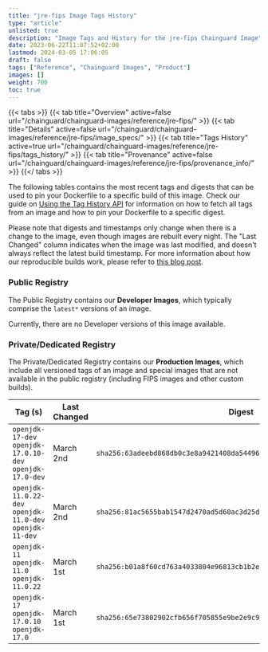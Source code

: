 ```yaml
---
title: "jre-fips Image Tags History"
type: "article"
unlisted: true
description: "Image Tags and History for the jre-fips Chainguard Image"
date: 2023-06-22T11:07:52+02:00
lastmod: 2024-03-05 17:06:05
draft: false
tags: ["Reference", "Chainguard Images", "Product"]
images: []
weight: 700
toc: true
---
```


{{< tabs >}}
{{< tab title="Overview" active=false url="/chainguard/chainguard-images/reference/jre-fips/" >}}
{{< tab title="Details" active=false url="/chainguard/chainguard-images/reference/jre-fips/image_specs/" >}}
{{< tab title="Tags History" active=true url="/chainguard/chainguard-images/reference/jre-fips/tags_history/" >}}
{{< tab title="Provenance" active=false url="/chainguard/chainguard-images/reference/jre-fips/provenance_info/" >}}
{{</ tabs >}}

The following tables contains the most recent tags and digests that can be used to pin your Dockerfile to a specific build of this image. Check our guide on [Using the Tag History API](/chainguard/chainguard-images/using-the-tag-history-api/) for information on how to fetch all tags from an image and how to pin your Dockerfile to a specific digest.

Please note that digests and timestamps only change when there is a change to the image, even though images are rebuilt every night. The "Last Changed" column indicates when the image was last modified, and doesn't always reflect the latest build timestamp. For more information about how our reproducible builds work, please refer to [this blog post](https://www.chainguard.dev/unchained/reproducing-chainguards-reproducible-image-builds).

### Public Registry
The Public Registry contains our **Developer Images**, which typically comprise the `latest*` versions of an image.

Currently, there are no Developer versions of this image available.

### Private/Dedicated Registry
The Private/Dedicated Registry contains our **Production Images**, which include all versioned tags of an image and special images that are not available in the public registry (including FIPS images and other custom builds).

| Tag (s)                                                    | Last Changed | Digest                                                                    |
|------------------------------------------------------------|--------------|---------------------------------------------------------------------------|
|  `openjdk-17-dev` `openjdk-17.0.10-dev` `openjdk-17.0-dev` | March 2nd    | `sha256:63adeebd868db0c3e8a9421408da5449626166f3da682b51b6e183aadc8a2a3b` |
|  `openjdk-11.0.22-dev` `openjdk-11.0-dev` `openjdk-11-dev` | March 2nd    | `sha256:81ac5655bab1547d2470ad5d60ac3d25d3b56fbf3aa27db9b276f337638670fb` |
|  `openjdk-11` `openjdk-11.0` `openjdk-11.0.22`             | March 1st    | `sha256:b01a8f60cd763a4033804e96813cb1b2ec51082252cc56820d1046674024d4a0` |
|  `openjdk-17` `openjdk-17.0.10` `openjdk-17.0`             | March 1st    | `sha256:65e73802902cfb656f705855e9be2e9c93ceb0137fe735f7ef8bb5abf3beecff` |

